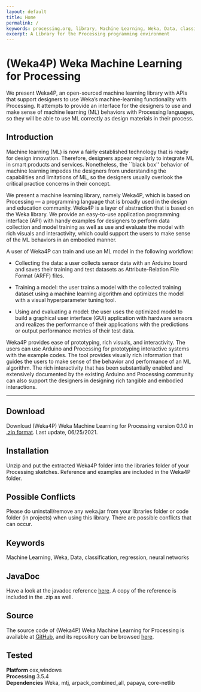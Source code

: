 ```yaml
---
layout: default
title: Home
permalink: /
keywords: processing.org, library, Machine Learning, Weka, Data, classification, regression, neural networks
excerpt: A Library for the Processing programming environment
---
```


# (Weka4P) Weka Machine Learning for Processing

We present Weka4P, an open-sourced machine learning library with APIs that support designers to use Weka’s machine-learning functionality with Processing. It attempts to provide an interface for the designers to use and make sense of machine learning (ML) behaviors with Processing languages, so they will be able to use ML correctly as design materials in their process.

## Introduction

Machine learning (ML) is now a fairly established technology that is ready for design innovation. Therefore, designers appear regularly to integrate ML in smart products and services. Nonetheless, the ``black box'' behavior of machine learning impedes the designers from understanding the capabilities and limitations of ML, so the designers usually overlook the critical practice concerns in their concept.

We present a machine learning library, namely Weka4P, which is based on Processing — a programming language that is broadly used in the design and education community. Weka4P is a layer of abstraction that is based on the Weka library. We provide an easy-to-use application programming interface (API) with handy examples for designers to perform data collection and model training as well as use and evaluate the model with rich visuals and interactivity, which could support the users to make sense of the ML behaviors in an embodied manner.

A user of Weka4P can train and use an ML model in the following workflow:
* Collecting the data: a user collects sensor data with an Arduino board and saves their training and test datasets as Attribute-Relation File Format (ARFF) files.

* Training a model: the user trains a model with the collected training dataset using a machine learning algorithm and optimizes the model with a visual hyperparameter tuning tool.
  
* Using and evaluating a model: the user uses the optimized model to build a graphical user interface (GUI) application with hardware sensors and realizes the performance of their applications with the predictions or output performance metrics of their test data.

Weka4P provides ease of prototyping, rich visuals, and interactivity. The users can use Arduino and Processing for prototyping interactive systems with the example codes. The tool provides visually rich information that guides the users to make sense of the behavior and performance of an ML algorithm. The rich interactivity that has been substantially enabled and extensively documented by the existing Arduino and Processing community can also support the designers in designing rich tangible and embodied interactions. 


---
## Download
Download (Weka4P) Weka Machine Learning for Processing version 0.1.0 in [.zip format](./download/Weka4P-2.zip). Last update, 06/25/2021.

## Installation
Unzip and put the extracted Weka4P folder into the libraries folder of your Processing sketches. Reference and examples are included in the Weka4P folder.

## Possible Conflicts
Please do uninstall/remove any weka.jar from your libraries folder or code folder (in projects) when using this library. There are possible conflicts that can occur.

## Keywords
Machine Learning, Weka, Data, classification, regression, neural networks

## JavaDoc
Have a look at the javadoc reference [here](./reference/doc). A copy of the reference is included in the .zip as well.

## Source
The source code of (Weka4P) Weka Machine Learning for Processing is available at [GitHub](https://github.com/howieliang/Weka4P), and its repository can be browsed [here](https://github.com/howieliang/Weka4P).

## Tested

**Platform** osx,windows  
**Processing** 3.5.4  
**Dependencies** Weka, mtj, arpack_combined_all, papaya, core-netlib
